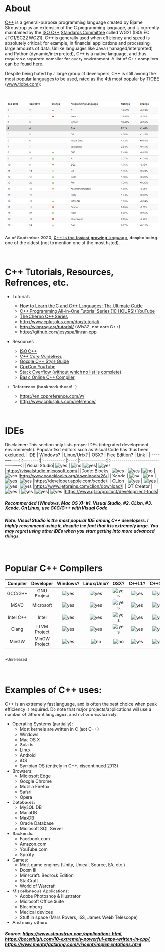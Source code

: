 # About
[C++][cpp-wiki] is a general-purpose programming language created by Bjarne Stroustrup as an extension of the C programming language, and is currently maintained by the [ISO C++][isocpp] [Standards Committee][isocpp-committee] called WG21 (ISO/IEC JTC1/SC22 WG21). C++ is generally used when efficiency and speed is absolutely critical; for example, in financial applications and processing large amounts of data. Unlike languages like Java (managed/interpreted) and Python (dynamic/interpreted), C++ is a native language, and thus requires a separate compiler for every environment. A list of C++ compilers can be found [here][cpp-compilers].

Despite being hated by a large group of developers, C++ is still among the most popular languages to be used, rated as the 4th most popular by TIOBE (www.tiobe.com):


<br><br>![tiobepop]

As of September 2020, [C++ is the fastest growing language][growth], despite being one of the oldest (not to mention one of the most hated).

<br>

# C++ Tutorials, Resources, Refrences, etc.
- Tutorials
   - [How to Learn the C and C++ Languages: The Ultimate Guide](https://www.toptal.com/c/the-ultimate-list-of-resources-to-learn-c-and-c-plus-plus)
   - [C++ Programming All-in-One Tutorial Series (10 HOURS!) YouTube](https://www.youtube.com/watch?v=_bYFu9mBnr4)
   - [The Cherno C++ Series](https://www.youtube.com/playlist?list=PLlrATfBNZ98dudnM48yfGUldqGD0S4FFb)
   - http://www.cplusplus.com/doc/tutorial/
   - http://winprog.org/tutorial/ (Win32, not core C++)
   - https://github.com/jesyspa/linear-cpp
- Resources
   - [ISO C++](https://isocpp.org/)
   - [C++ Core Guidelines](http://isocpp.github.io/CppCoreGuidelines/CppCoreGuidelines)
   - [Google C++ Style Guide](https://google.github.io/styleguide/cppguide.html)
   - [CppCon YouTube](https://www.youtube.com/user/CppCon)
   - [Stack Overflow (without which no list is complete)](https://stackoverflow.com/questions/tagged/c%2b%2b)
   - [Basic Online C++ Compiler](http://cpp.sh/)
   
- References (bookmark these!~)
   - https://en.cppreference.com/w/
   - http://www.cplusplus.com/reference/

<br>

# IDEs
Disclaimer: This section only lists proper IDEs (integrated development environments). Popular text editors such as Visual Code has thus been excluded.
|     IDE     | Windows? | Linux/Unix? | OSX? | Free Edition? | Link |
|:-----------:|:--------:|:-----------:|:----:|:-------------:|:---------------------------------:|
|Visual Studio|  ![yes]  |    ![no]    |![yes]|    ![yes]     |https://visualstudio.microsoft.com/|
|Code::Blocks |  ![yes]  |   ![yes]    |![no] |    ![yes]     |http://www.codeblocks.org/downloads/26/|
|    Xcode    |  ![no]   |    ![no]    |![yes]|    ![yes]     |https://developer.apple.com/xcode/|
|    CLion    |  ![yes]  |   ![yes]    |![yes]|    ![yes]     |https://www.jetbrains.com/clion/download/|
| QT Creator  |  ![yes]  |   ![yes]    |![yes]|    ![yes]     |https://www.qt.io/product/development-tools|

##### Recommended (Windows, Mac OS X): #1. Visual Studio, #2. CLion, #3. Xcode. On Linux, use GCC/G++ with Visual Code
##### Note: Visual Studio is the most popular IDE among C++ developers. I highly recommend using it, despite the fact that it is extremely large. You may regret using other IDEs when you start getting into more advanced things.

<br>

# Popular C++ Compilers

| Compiler |  Developer  | Windows? | Linux/Unix? | OSX? | C++11? | C++14? |  C++17?  | C++20? |
|:--------:|:-----------:|:--------:|:-----------:|:----:|:------:|:------:|:--------:|:------:|
|  GCC/G++ | GNU Project |  ![yes]  |   ![yes]    |![yes]| ![yes] | ![yes] |  ![yes]  | *      |
|   MSVC   |  Microsoft  |  ![yes]  |   ![yes]    |![yes]| ![yes] | ![yes] |  ![yes]  | *      |
| Intel C++|    Intel    |  ![yes]  |   ![yes]    |![yes]| ![yes] | ![yes] |![partial]| *      |
|  Clang   |LLVM Project |  ![yes]  |   ![yes]    |![yes]| ![yes] | ![yes] |  ![yes]  | *      |
|  MinGW   |MinGW Project|  ![yes]  |   ![no]     |![no] | ![yes] | ![yes] |  ![yes]  | *      |

<br><sup>*Unreleased</sup>

<br>

# Examples of C++ uses:
C++ is an extremely fast language, and is often the best choice when peak efficiency is required. Do note that major projects/applications will use a number of different languages, and not one exclusively.

- Operating Systems (partially):
   - Most kernels are written in C (not C++)
   - Windows
   - Mac OS X
   - Solaris
   - Linux
   - Android
   - iOS
   - Symbian OS (entirely in C++, discontinued 2013)
- Browsers:
   - Microsoft Edge
   - Google Chrome
   - Mozilla Firefox
   - Safari
   - Opera
- Databases:
   - MySQL DB
   - MariaDB
   - MaxDB
   - Oracle Database
   - Microsoft SQL Server
- Backends:
   - Facebook.<span></span>com
   - Amazon.<span></span>com
   - YouTube.<span></span>com
   - Spotify
- Games:
   - Most game engines (Unity, Unreal, Source, EA, etc.)
   - Doom III
   - Minecraft: Bedrock Edition
   - StarCraft
   - World of Warcraft
- Miscellaneous Applications:
   - Adobe Photoshop & Illustrator
   - Microsoft Office Suite
   - Bloomberg
   - Medical devices
   - Stuff in space (Mars Rovers, ISS, James Webb Telescope)
- And many others

##### Source: https://www.stroustrup.com/applications.html, https://boosthigh.com/10-extremely-powerful-apps-written-in-cpp/, https://www.mentofacturing.com/vincent/implementations.html




[cpp-wiki]: https://en.wikipedia.org/wiki/C%2B%2B
[isocpp]: https://isocpp.org/
[isocpp-committee]: https://isocpp.org/std/the-committee
[cpp-compilers]: https://en.wikipedia.org/wiki/List_of_compilers#C++_compilers
[yes]: https://img.shields.io/badge/-yes-brightgreen
[partial]: https://img.shields.io/badge/-partial-yellow
[no]: https://img.shields.io/badge/-no-red
[growth]: https://www.techrepublic.com/article/c-is-now-the-fastest-growing-programming-language/
[tiobepop]: ./tiobepopular.png
